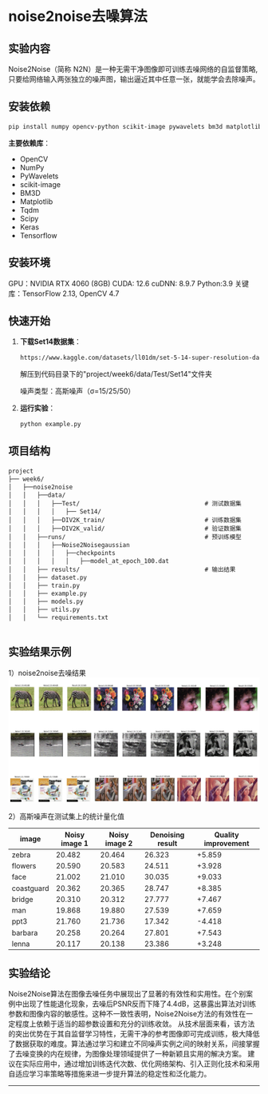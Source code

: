# **noise2noise去噪算法**

## 实验内容

Noise2Noise（简称 N2N）是一种无需干净图像即可训练去噪网络的自监督策略,只要给网络输入两张独立的噪声图，输出逼近其中任意一张，就能学会去除噪声。

##  安装依赖
```bash
pip install numpy opencv-python scikit-image pywavelets bm3d matplotlib tqdm scipy keras tensorflow
```
**主要依赖库**：
- OpenCV
- NumPy
- PyWavelets
- scikit-image
- BM3D
- Matplotlib
- Tqdm
- Scipy
- Keras
- Tensorflow

##  安装环境
GPU：NVIDIA RTX 4060 (8GB)
CUDA: 12.6
cuDNN: 8.9.7
Python:3.9
关键库：TensorFlow 2.13, OpenCV 4.7


##  快速开始
1. **下载Set14数据集**：
   ```bash
   https://www.kaggle.com/datasets/ll01dm/set-5-14-super-resolution-dataset
   ```
   解压到代码目录下的"project/week6/data/Test/Set14"文件夹

   噪声类型：高斯噪声（σ=15/25/50） 

2. **运行实验**：
   ```python
   python example.py
   ```

##  项目结构
```
project
├── week6/
│   ├──noise2noise
│   │   ├──data/
│   │   │   ├──Test/                                   # 测试数据集
│   │   │   │   ├── Set14/                           
│   │   │   ├──DIV2K_train/                            # 训练数据集
│   │   │   ├──DIV2K_valid/                            # 验证数据集
│   │   ├──runs/                                       # 预训练模型
│   │   │   ├──Noise2Noisegaussian  
│   │   │   │   ├──checkpoints
│   │   │   │   │   ├──model_at_epoch_100.dat                            
│   │   ├── results/                                   # 输出结果       
│   │   ├── dataset.py                                    
│   │   ├── train.py                              
│   │   ├── example.py
│   │   ├── models.py
│   │   ├── utils.py
│   │   └── requirements.txt
               
```

##  实验结果示例

1）noise2noise去噪结果
![添加高斯噪声](https://github.com/Zxq-hub1/Research-Training/blob/main/week10/11.jpg?raw=true)

2）高斯噪声在测试集上的统计量化值

| image       | Noisy image 1 | Noisy image 2 | Denoising result | Quality improvement |
|-------------|---------------|---------------|------------------|---------------------|
| zebra       | 20.482        | 20.464        | 26.323           | +5.859              |
| flowers     | 20.590        | 20.583        | 24.511           | +3.928              |
| face        | 21.002        | 21.010        | 30.035           | +9.033              |
| coastguard  | 20.362        | 20.365        | 28.747           | +8.385              |
| bridge      | 20.310        | 20.312        | 27.777           | +7.467              |
| man         | 19.868        | 19.880        | 27.539           | +7.659              |
| ppt3        | 21.760        | 21.736        | 17.342           | -4.418              |
| barbara     | 20.258        | 20.264        | 27.801           | +7.543              |
| lenna       | 20.117        | 20.138        | 23.386           | +3.248              |
##  实验结论

Noise2Noise算法在图像去噪任务中展现出了显著的有效性和实用性。在个别案例中出现了性能退化现象，去噪后PSNR反而下降了4.4dB，这暴露出算法对训练参数和图像内容的敏感性。这种不一致性表明，Noise2Noise方法的有效性在一定程度上依赖于适当的超参数设置和充分的训练收敛。 从技术层面来看，该方法的突出优势在于其自监督学习特性，无需干净的参考图像即可完成训练，极大降低了数据获取的难度。算法通过学习和建立不同噪声实例之间的映射关系，间接掌握了去噪变换的内在规律，为图像处理领域提供了一种新颖且实用的解决方案。 建议在实际应用中，通过增加训练迭代次数、优化网络架构、引入正则化技术和采用自适应学习率策略等措施来进一步提升算法的稳定性和泛化能力。

---